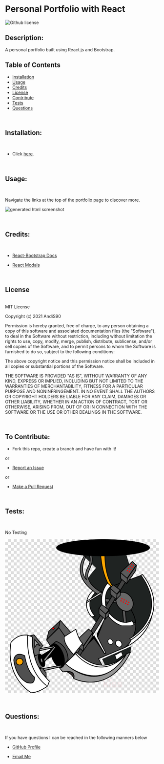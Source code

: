 # Personal Portfolio with React
  
  ![Github license](https://img.shields.io/badge/License-MIT-blue.svg)
  
 
  ## Description:

 A personal portfolio built using React.js and Bootstrap.
  

  ## Table of Contents
  
  - [Installation](#installation) <br>
  - [Usage](#usage) <br>
  - [Credits](#credits) <br>
  - [License](#license) <br>
  - [Contribute](#contributions) <br>
  - [Tests](#tests) <br>
  - [Questions](#questions) <br>
 
  <br>
  
  ## <span id="installation"> Installation: </span>
  <br>


  - Click [here](https://andis90.github.io/portfolio-with-react/#projects/).


 
  <br>
  
  ## <span id="usage"> Usage: </span>
  <br>

Navigate the links at the top of the portfolio page to discover more.

![generated html screenshot](./src/assets/images/screenshot.png) 
  
  <br>  
  
  ## <span id="credits"> Credits: <span>
  
  <br>


  - [React-Bootstrap Docs](https://react-bootstrap.github.io/getting-started/introduction/)
 
  
  - [React Modals](https://react-bootstrap.github.io/components/modal/)

  <br>
  
  ## <span id="license"> License </span>

<br>
MIT License

Copyright (c) 2021 AndiS90

Permission is hereby granted, free of charge, to any person obtaining a copy
of this software and associated documentation files (the "Software"), to deal
in the Software without restriction, including without limitation the rights
to use, copy, modify, merge, publish, distribute, sublicense, and/or sell
copies of the Software, and to permit persons to whom the Software is
furnished to do so, subject to the following conditions:

The above copyright notice and this permission notice shall be included in all
copies or substantial portions of the Software.

THE SOFTWARE IS PROVIDED "AS IS", WITHOUT WARRANTY OF ANY KIND, EXPRESS OR
IMPLIED, INCLUDING BUT NOT LIMITED TO THE WARRANTIES OF MERCHANTABILITY,
FITNESS FOR A PARTICULAR PURPOSE AND NONINFRINGEMENT. IN NO EVENT SHALL THE
AUTHORS OR COPYRIGHT HOLDERS BE LIABLE FOR ANY CLAIM, DAMAGES OR OTHER
LIABILITY, WHETHER IN AN ACTION OF CONTRACT, TORT OR OTHERWISE, ARISING FROM,
OUT OF OR IN CONNECTION WITH THE SOFTWARE OR THE USE OR OTHER DEALINGS IN THE
SOFTWARE. 
  
  <br>
  
  ## <span id="contributions"> To Contribute: </span>
 

  - Fork this repo, create a branch and have fun with it!

  or

  - [Report an Issue](https://github.com/AndiS90/portfolio-with-react/issues)

  or

  - [Make a Pull Request](https://github.com/AndiS90/portfolio-with-react/pulls)
  
  <br>
  
  ## <span id="tests"> Tests: </span>
  
  <br>
  
No Testing

 ![glados](./src/components/pages/assets/images/glados.png)

  <br>
  
  ## <span id="questions"> Questions: </span>
  
  <br>

  If you have questions I can be reached in the following manners below
  
  - [GitHub Profile](https://github.com/AndiS90)
  
  
  - [Email Me](andrea.strickland1990@gmail.com)
  
  <br>
